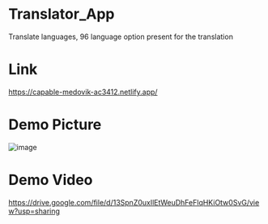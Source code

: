 # Translator_App
Translate languages, 96 language option present for the translation

# Link
https://capable-medovik-ac3412.netlify.app/

# Demo Picture
![image](https://user-images.githubusercontent.com/72901365/167175582-65337006-ead3-4bb2-ba8a-07821d225747.png)

# Demo Video
https://drive.google.com/file/d/13SpnZ0uxIlEtWeuDhFeFlqHKiOtw0SvG/view?usp=sharing

